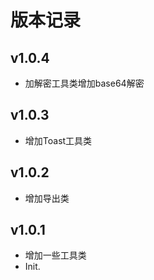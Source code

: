 # 版本记录
## v1.0.4
- 加解密工具类增加base64解密
## v1.0.3
- 增加Toast工具类
## v1.0.2
- 增加导出类
## v1.0.1
- 增加一些工具类
- Init.
